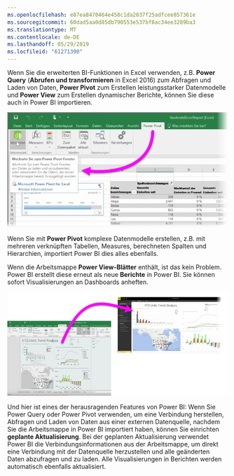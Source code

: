 ```yaml
---
ms.openlocfilehash: e87ea8470464e458c1da2037f25adfcee857361e
ms.sourcegitcommit: 60dad5aa0d85db790553e537bf8ac34ee3289ba3
ms.translationtype: MT
ms.contentlocale: de-DE
ms.lasthandoff: 05/29/2019
ms.locfileid: "61271390"
---
```

Wenn Sie die erweiterten BI-Funktionen in Excel verwenden, z.B. **Power Query** (**Abrufen und transformieren** in Excel 2016) zum Abfragen und Laden von Daten, **Power Pivot** zum Erstellen leistungsstarker Datenmodelle und **Power View** zum Erstellen dynamischer Berichte, können Sie diese auch in Power BI importieren.

![](media/5-3-import-powerpivot-powerview/5-3_1.png)

Wenn Sie mit **Power Pivot** komplexe Datenmodelle erstellen, z.B. mit mehreren verknüpften Tabellen, Measures, berechneten Spalten und Hierarchien, importiert Power BI dies alles ebenfalls.

Wenn die Arbeitsmappe **Power View-Blätter** enthält, ist das kein Problem. Power BI erstellt diese erneut als neue **Berichte** in Power BI. Sie können sofort Visualisierungen an Dashboards anheften.

![](media/5-3-import-powerpivot-powerview/5-3_2.png)

Und hier ist eines der herausragenden Features von Power BI: Wenn Sie Power Query oder Power Pivot verwenden, um eine Verbindung herstellen, Abfragen und Laden von Daten aus einer externen Datenquelle, nachdem Sie die Arbeitsmappe in Power BI importiert haben, können Sie einrichten **geplante Aktualisierung**. Bei der geplanten Aktualisierung verwendet Power BI die Verbindungsinformationen aus der Arbeitsmappe, um direkt eine Verbindung mit der Datenquelle herzustellen und alle geänderten Daten abzufragen und zu laden. Alle Visualisierungen in Berichten werden automatisch ebenfalls aktualisiert.


